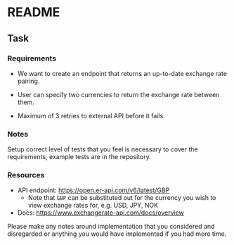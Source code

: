 # README

## Task

### Requirements

* We want to create an endpoint that returns an up-to-date exchange rate pairing.

* User can specify two currencies to return the exchange rate between them.

* Maximum of 3 retries to external API before it fails.

### Notes

Setup correct level of tests that you feel is necessary to cover the requirements, example tests are in the repository.

### Resources

 - API endpoint: https://open.er-api.com/v6/latest/GBP
    - Note that `GBP` can be substituted out for the currency you wish to view exchange rates for, e.g. USD, JPY, NOK
 - Docs: https://www.exchangerate-api.com/docs/overview

Please make any notes around implementation that you considered and disregarded or anything you would have implemented if you had more time.
